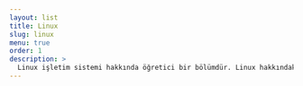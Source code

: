 ```yaml
---
layout: list
title: Linux
slug: linux
menu: true
order: 1
description: >
  Linux işletim sistemi hakkında öğretici bir bölümdür. Linux hakkındaki anlatımlarımı ve önüme çıkan sorunları ve çözümlerini aşağıdaki başlıklara tıklayarak öğrenebilirsiniz.
---
```

